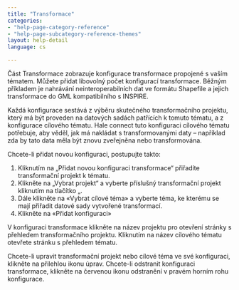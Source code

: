 ```yaml
---
title: "Transformace"
categories:
- "help-page-category-reference"
- "help-page-subcategory-reference-themes"
layout: help-detail
language: cs

---
```


Část Transformace zobrazuje konfigurace transformace propojené s vaším tématem. Můžete přidat libovolný počet konfigurací transformace. Běžným příkladem je nahrávání neinteroperabilních dat ve formátu Shapefile a jejich transformace do GML kompatibilního s INSPIRE.

Každá konfigurace sestává z výběru skutečného transformačního projektu, který má být proveden na datových sadách patřících k tomuto tématu, a z konfigurace cílového tématu. Hale connect tuto konfiguraci cílového tématu potřebuje, aby věděl, jak má nakládat s transformovanými daty – například zda by tato data měla být znovu zveřejněna nebo transformována.

Chcete-li přidat novou konfiguraci, postupujte takto:

1.	Kliknutím na „Přidat novou konfiguraci transformace“ přiřadíte transformační projekt k tématu.
2.  Klikněte na „Vybrat projekt“ a vyberte příslušný transformační projekt kliknutím na tlačítko „.
3.  Dále klikněte na «Vybrat cílové téma» a vyberte téma, ke kterému se mají přiřadit datové sady vytvořené transformací.
4.  Klikněte na «Přidat konfiguraci»

V konfiguraci transformace klikněte na název projektu pro otevření stránky s přehledem transformačního projektu. Kliknutím na název cílového tématu otevřete stránku s přehledem tématu.

Chcete-li upravit transformační projekt nebo cílové téma ve své konfiguraci, klikněte na přilehlou ikonu úprav. Chcete-li odstranit konfiguraci transformace, klikněte na červenou ikonu odstranění v pravém horním rohu konfigurace.
